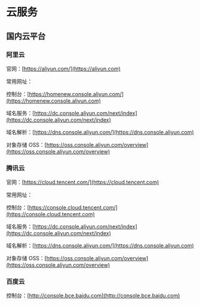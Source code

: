 # 云服务

## 国内云平台

### 阿里云

官网：[https://aliyun.com/](https://aliyun.com)

常用网址：

控制台：[https://homenew.console.aliyun.com/](https://homenew.console.aliyun.com)

域名服务：[https://dc.console.aliyun.com/next/index](https://dc.console.aliyun.com/next/index)

域名解析：[https://dns.console.aliyun.com/](https://dns.console.aliyun.com)

对象存储 OSS：[https://oss.console.aliyun.com/overview](https://oss.console.aliyun.com/overview)

### 腾讯云

官网：[https://cloud.tencent.com/](https://cloud.tencent.com)

常用网址：

控制台：[https://console.cloud.tencent.com/](https://console.cloud.tencent.com)

域名服务：[https://dc.console.aliyun.com/next/index](https://dc.console.aliyun.com/next/index)

域名解析：[https://dns.console.aliyun.com/](https://dns.console.aliyun.com)

对象存储 OSS：[https://oss.console.aliyun.com/overview](https://oss.console.aliyun.com/overview)

### 百度云

控制台：[http://console.bce.baidu.com](http://console.bce.baidu.com)
